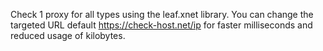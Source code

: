Check 1 proxy for all types using the leaf.xnet library. 
You can change the targeted URL default https://check-host.net/ip for faster milliseconds and reduced usage of kilobytes.
